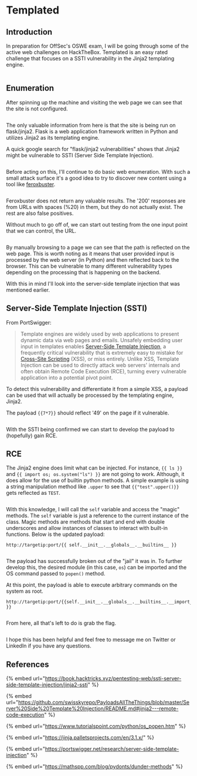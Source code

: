 # Templated

## Introduction

In preparation for OffSec's OSWE exam, I will be going through some of the active web challenges on HackTheBox. Templated is an easy rated challenge that focuses on a SSTI vulnerability in the Jinja2 templating engine.&#x20;

<figure><img src="../assets/images/post1/image1.png" alt=""><figcaption></figcaption></figure>

## Enumeration

After spinning up the machine and visiting the web page we can see that the site is not configured.

<figure><img src="../assets/images/post1/image2.png" alt=""><figcaption></figcaption></figure>

The only valuable information from here is that the site is being run on flask/jinja2. Flask is a web application framework written in Python and utilizes Jinja2 as its templating engine.&#x20;

A quick google search for "flask/jinja2 vulnerabilities" shows that Jinja2 might be vulnerable to SSTI (Server Side Template Injection).&#x20;

<figure><img src="../assets/images/post1/image3.png" alt=""><figcaption></figcaption></figure>

Before acting on this, I'll continue to do basic web enumeration. With such a small attack surface it's a good idea to try to discover new content using a tool like [feroxbuster](https://github.com/epi052/feroxbuster).&#x20;

<figure><img src="../assets/images/post1/image4.png" alt=""><figcaption></figcaption></figure>

Feroxbuster does not return any valuable results. The '200' responses are from URLs with spaces (%20) in them, but they do not actually exist. The rest are also false positives.&#x20;

Without much to go off of, we can start out testing from the one input point that we can control, the URL.&#x20;

<figure><img src="../assets/images/post1/image5.png" alt=""><figcaption></figcaption></figure>

By manually browsing to a page we can see that the path is reflected on the web page. This is worth noting as it means that user provided input is processed by the web server (in Python) and then reflected back to the browser. This can be vulnerable to many different vulnerability types depending on the processing that is happening on the backend.&#x20;

With this in mind I'll look into the server-side template injection that was mentioned earlier.

## Server-Side Template Injection (SSTI)

From PortSwigger:

> Template engines are widely used by web applications to present dynamic data via web pages and emails. Unsafely embedding user input in templates enables [Server-Side Template Injection](https://portswigger.net/web-security/server-side-template-injection), a frequently critical vulnerability that is extremely easy to mistake for [Cross-Site Scripting](https://portswigger.net/web-security/cross-site-scripting) (XSS), or miss entirely. Unlike XSS, Template Injection can be used to directly attack web servers' internals and often obtain Remote Code Execution (RCE), turning every vulnerable application into a potential pivot point.

To detect this vulnerability and differentiate it from a simple XSS,  a payload can be used that will actually be processed by the templating engine, Jinja2.

The payload `{{7*7}}` should reflect '49' on the page if it vulnerable.&#x20;

<figure><img src="../assets/images/post1/image6.png" alt=""><figcaption></figcaption></figure>

With the SSTI being confirmed we can start to develop the payload to (hopefully) gain RCE.&#x20;

## RCE

The Jinja2 engine does limit what can be injected. For instance, `{{ ls }}` and `{{ import os; os.system("ls") }}` are not going to work. Although, it does allow for the use of builtin python methods. A simple example is using a string manipulation method like `.upper` to see that `{{"test".upper()}}` gets reflected as `TEST`.&#x20;

<figure><img src="../assets/images/post1/image7.png" alt=""><figcaption></figcaption></figure>

With this knowledge, I will call the `self` variable and access the "magic" methods. The `self` variable is just a reference to the current instance of the class. Magic methods are methods that start and end with double underscores and allow instances of classes to interact with built-in functions. Below is the updated payload:

```
http://targetip:port/{{ self.__init__.__globals__.__builtins__ }}
```

<figure><img src="../assets/images/post1/image9.png" alt=""><figcaption></figcaption></figure>

The payload has successfully broken out of the "jail" it was in. To further develop this, the desired module (in this case, `os`) can be imported and the OS command passed to `popen()` method.&#x20;

At this point, the payload is able to execute arbitrary commands on the system as root.&#x20;

```
http://targetip:port/{{self.__init__.__globals__.__builtins__.__import__('os').popen('id').read() }}
```

<figure><img src="../assets/images/post1/image10.pngg" alt=""><figcaption></figcaption></figure>

From here, all that's left to do is grab the flag.

<figure><img src="../assets/images/post1/image11.png" alt=""><figcaption></figcaption></figure>

I hope this has been helpful and feel free to message me on Twitter or LinkedIn if you have any questions.&#x20;

## References

{% embed url="https://book.hacktricks.xyz/pentesting-web/ssti-server-side-template-injection/jinja2-ssti" %}

{% embed url="https://github.com/swisskyrepo/PayloadsAllTheThings/blob/master/Server%20Side%20Template%20Injection/README.md#jinja2---remote-code-execution" %}

{% embed url="https://www.tutorialspoint.com/python/os_popen.htm" %}

{% embed url="https://jinja.palletsprojects.com/en/3.1.x/" %}

{% embed url="https://portswigger.net/research/server-side-template-injection" %}

{% embed url="https://mathspp.com/blog/pydonts/dunder-methods" %}
